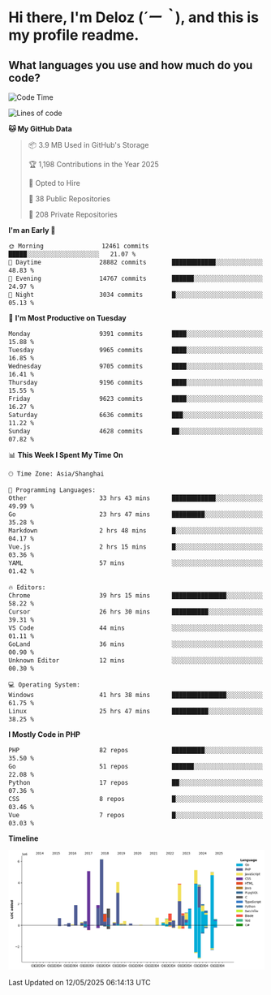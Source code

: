 # **Hi there, I'm Deloz (*´ー｀*), and this is my profile readme.**

## **What languages you use and how much do you code?**

<!--START_SECTION:waka-->
![Code Time](http://img.shields.io/badge/Code%20Time-6%2C343%20hrs%2020%20mins-blue)

![Lines of code](https://img.shields.io/badge/From%20Hello%20World%20I%27ve%20Written-53.2%20million%20lines%20of%20code-blue)

**🐱 My GitHub Data** 

> 📦 3.9 MB Used in GitHub's Storage 
 > 
> 🏆 1,198 Contributions in the Year 2025
 > 
> 💼 Opted to Hire
 > 
> 📜 38 Public Repositories 
 > 
> 🔑 208 Private Repositories 
 > 
**I'm an Early 🐤** 

```text
🌞 Morning                12461 commits       █████░░░░░░░░░░░░░░░░░░░░   21.07 % 
🌆 Daytime                28882 commits       ████████████░░░░░░░░░░░░░   48.83 % 
🌃 Evening                14767 commits       ██████░░░░░░░░░░░░░░░░░░░   24.97 % 
🌙 Night                  3034 commits        █░░░░░░░░░░░░░░░░░░░░░░░░   05.13 % 
```
📅 **I'm Most Productive on Tuesday** 

```text
Monday                   9391 commits        ████░░░░░░░░░░░░░░░░░░░░░   15.88 % 
Tuesday                  9965 commits        ████░░░░░░░░░░░░░░░░░░░░░   16.85 % 
Wednesday                9705 commits        ████░░░░░░░░░░░░░░░░░░░░░   16.41 % 
Thursday                 9196 commits        ████░░░░░░░░░░░░░░░░░░░░░   15.55 % 
Friday                   9623 commits        ████░░░░░░░░░░░░░░░░░░░░░   16.27 % 
Saturday                 6636 commits        ███░░░░░░░░░░░░░░░░░░░░░░   11.22 % 
Sunday                   4628 commits        ██░░░░░░░░░░░░░░░░░░░░░░░   07.82 % 
```


📊 **This Week I Spent My Time On** 

```text
🕑︎ Time Zone: Asia/Shanghai

💬 Programming Languages: 
Other                    33 hrs 43 mins      ████████████░░░░░░░░░░░░░   49.99 % 
Go                       23 hrs 47 mins      █████████░░░░░░░░░░░░░░░░   35.28 % 
Markdown                 2 hrs 48 mins       █░░░░░░░░░░░░░░░░░░░░░░░░   04.17 % 
Vue.js                   2 hrs 15 mins       █░░░░░░░░░░░░░░░░░░░░░░░░   03.36 % 
YAML                     57 mins             ░░░░░░░░░░░░░░░░░░░░░░░░░   01.42 % 

🔥 Editors: 
Chrome                   39 hrs 15 mins      ███████████████░░░░░░░░░░   58.22 % 
Cursor                   26 hrs 30 mins      ██████████░░░░░░░░░░░░░░░   39.31 % 
VS Code                  44 mins             ░░░░░░░░░░░░░░░░░░░░░░░░░   01.11 % 
GoLand                   36 mins             ░░░░░░░░░░░░░░░░░░░░░░░░░   00.90 % 
Unknown Editor           12 mins             ░░░░░░░░░░░░░░░░░░░░░░░░░   00.30 % 

💻 Operating System: 
Windows                  41 hrs 38 mins      ███████████████░░░░░░░░░░   61.75 % 
Linux                    25 hrs 47 mins      ██████████░░░░░░░░░░░░░░░   38.25 % 
```

**I Mostly Code in PHP** 

```text
PHP                      82 repos            █████████░░░░░░░░░░░░░░░░   35.50 % 
Go                       51 repos            ██████░░░░░░░░░░░░░░░░░░░   22.08 % 
Python                   17 repos            ██░░░░░░░░░░░░░░░░░░░░░░░   07.36 % 
CSS                      8 repos             █░░░░░░░░░░░░░░░░░░░░░░░░   03.46 % 
Vue                      7 repos             █░░░░░░░░░░░░░░░░░░░░░░░░   03.03 % 
```



**Timeline**

![Lines of Code chart](https://raw.githubusercontent.com/deloz/deloz/main/assets/bar_graph.png)


 Last Updated on 12/05/2025 06:14:13 UTC
<!--END_SECTION:waka-->
